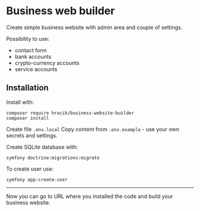 # Business web builder

Create simple business website with admin area and couple of settings.

Possibility to use:
* contact form
* bank accounts
* crypto-currency accounts
* service accounts

## Installation
Install with:
```
composer require hracik/business-website-builder
composer install
```

Create file `.env.local` Copy content from `.env.example` - use your own secrets and settings.

Create SQLite database with:
```
symfony doctrine:migrations:migrate
```

To create user use:

```
symfony app:create-user
```



***
Now you can go to URL where you installed the code and build your business website.